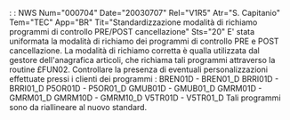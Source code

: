  :  : NWS Num="000704" Date="20030707" Rel="V1R5" Atr="S. Capitanio" Tem="TEC" App="BR" Tit="Standardizzazione modalità di richiamo programmi di controllo PRE/POST cancellazione" Sts="20"
E' stata uniformata la modalità di richiamo dei programmi di controllo PRE e POST cancellazione.
La modalità di richiamo corretta è qualla utilizzata dal gestore dell'anagrafica articoli, che richiama tali programmi attraverso la routine £FUN02.
Controllare la presenza di eventuali personalizzazioni effettuate pressi i clienti dei programmi : 
BREN01D   -  BREN01_D
BRRI01D   -  BRRI01_D
P5OR01D   -  P5OR01_D
GMUB01D   -  GMUB01_D
GMRM01D   -  GMRM01_D
GMRM10D   -  GMRM10_D
V5TR01D   -  V5TR01_D
Tali programmi sono da riallineare al nuovo standard.
